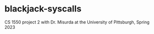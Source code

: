 # blackjack-syscalls
CS 1550 project 2 with Dr. Misurda at the University of Pittsburgh, Spring 2023
